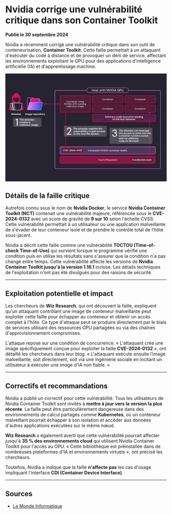 # Nvidia corrige une vulnérabilité critique dans son Container Toolkit

**Publié le 30 septembre 2024**

Nvidia a récemment corrigé une vulnérabilité critique dans son outil de conteneurisation, **Container Toolkit**. Cette faille permettait à un attaquant d'exécuter du code à distance et de provoquer un déni de service, affectant les environnements exploitant le GPU pour des applications d'intelligence artificielle (IA) et d'apprentissage machine. 

![Image de Wiz Research - vulnérabilité Nvidia](../images/faille-nvidia.png)

## Détails de la faille critique

Autrefois connu sous le nom de **Nvidia Docker**, le service **Nvidia Container Toolkit (NCT)** contenait une vulnérabilité majeure, référencée sous le **CVE-2024-0132** avec un score de gravité de **9 sur 10** selon l'échelle CVSS. Cette vulnérabilité permettait à un utilisateur ou une application malveillante de s'évader de leur conteneur isolé et de prendre le contrôle total de l’hôte sous-jacent.

Nvidia a décrit cette faille comme une vulnérabilité **TOCTOU (Time-of-check Time-of-Use)** qui survient lorsque le programme vérifie une condition puis en utilise les résultats sans s'assurer que la condition n'a pas changé entre temps. Cette vulnérabilité affecte les versions de **Nvidia Container Toolkit jusqu'à la version 1.16.1** incluse. Les détails techniques de l'exploitation n'ont pas été divulgués pour des raisons de sécurité.

---

## Exploitation potentielle et impact

Les chercheurs de **Wiz Research**, qui ont découvert la faille, expliquent qu'un attaquant contrôlant une image de conteneur malveillante peut exploiter cette faille pour échapper au conteneur et obtenir un accès complet à l’hôte. Ce type d'attaque peut se produire directement par le biais de services utilisant des ressources GPU partagées ou via des chaînes d'approvisionnement compromises.

L'attaque repose sur une condition de concurrence. « L'attaquant crée une image spécifiquement conçue pour exploiter la faille **CVE-2024-0132** », ont détaillé les chercheurs dans leur blog. « L'attaquant exécute ensuite l’image malveillante, soit directement, soit via une ingénierie sociale en incitant un utilisateur à exécuter une image d'IA non fiable. »

---

## Correctifs et recommandations

Nvidia a publié un correctif pour cette vulnérabilité. Tous les utilisateurs de Nvidia Container Toolkit sont invités à **mettre à jour vers la version la plus récente**. La faille peut être particulièrement dangereuse dans des environnements de calcul partagés comme **Kubernetes**, où un conteneur malveillant pourrait échapper à son isolation et accéder aux données d'autres applications exécutées sur le même nœud.

**Wiz Research** a également averti que cette vulnérabilité pourrait affecter jusqu'à **35 % des environnements cloud** qui utilisent Nvidia Container Toolkit pour l'accès au GPU. « Cette bibliothèque est préinstallée dans de nombreuses plateformes d'IA et environnements virtuels », ont précisé les chercheurs.

Toutefois, Nvidia a indiqué que la faille **n'affecte pas** les cas d'usage impliquant l'interface **CDI (Container Device Interface)**.

---

## Sources

- [Le Monde Informatique](https://www.lemondeinformatique.fr/actualites/lire-docker-augmente-le-prix-de-ses-abonnements-pro-et-team-94719.html)

